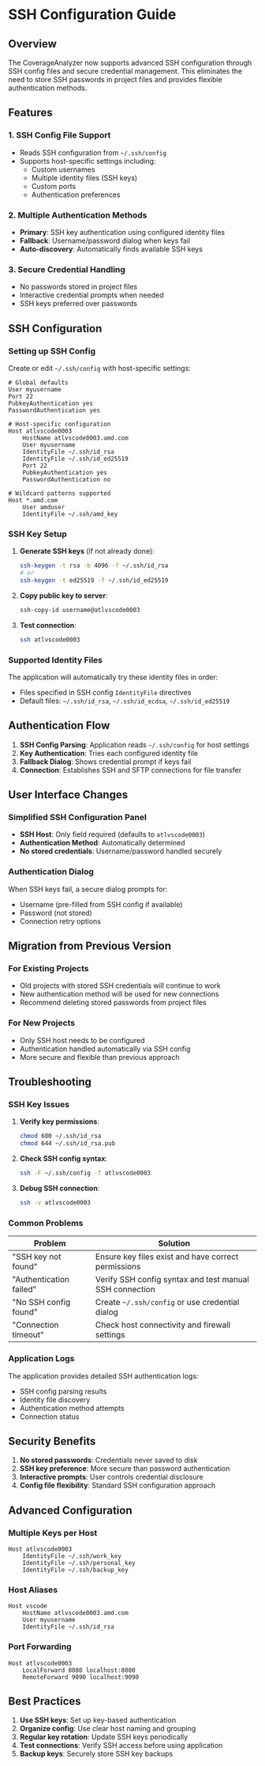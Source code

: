 # SSH Configuration Guide

## Overview

The CoverageAnalyzer now supports advanced SSH configuration through SSH config files and secure credential management. This eliminates the need to store SSH passwords in project files and provides flexible authentication methods.

## Features

### 1. SSH Config File Support
- Reads SSH configuration from `~/.ssh/config`
- Supports host-specific settings including:
  - Custom usernames
  - Multiple identity files (SSH keys)
  - Custom ports
  - Authentication preferences

### 2. Multiple Authentication Methods
- **Primary**: SSH key authentication using configured identity files
- **Fallback**: Username/password dialog when keys fail
- **Auto-discovery**: Automatically finds available SSH keys

### 3. Secure Credential Handling
- No passwords stored in project files
- Interactive credential prompts when needed
- SSH keys preferred over passwords

## SSH Configuration

### Setting up SSH Config

Create or edit `~/.ssh/config` with host-specific settings:

```ssh-config
# Global defaults
User myusername
Port 22
PubkeyAuthentication yes
PasswordAuthentication yes

# Host-specific configuration
Host atlvscode0003
    HostName atlvscode0003.amd.com
    User myusername
    IdentityFile ~/.ssh/id_rsa
    IdentityFile ~/.ssh/id_ed25519
    Port 22
    PubkeyAuthentication yes
    PasswordAuthentication no

# Wildcard patterns supported
Host *.amd.com
    User amduser
    IdentityFile ~/.ssh/amd_key
```

### SSH Key Setup

1. **Generate SSH keys** (if not already done):
   ```bash
   ssh-keygen -t rsa -b 4096 -f ~/.ssh/id_rsa
   # or
   ssh-keygen -t ed25519 -f ~/.ssh/id_ed25519
   ```

2. **Copy public key to server**:
   ```bash
   ssh-copy-id username@atlvscode0003
   ```

3. **Test connection**:
   ```bash
   ssh atlvscode0003
   ```

### Supported Identity Files

The application will automatically try these identity files in order:
- Files specified in SSH config `IdentityFile` directives
- Default files: `~/.ssh/id_rsa`, `~/.ssh/id_ecdsa`, `~/.ssh/id_ed25519`

## Authentication Flow

1. **SSH Config Parsing**: Application reads `~/.ssh/config` for host settings
2. **Key Authentication**: Tries each configured identity file
3. **Fallback Dialog**: Shows credential prompt if keys fail
4. **Connection**: Establishes SSH and SFTP connections for file transfer

## User Interface Changes

### Simplified SSH Configuration Panel
- **SSH Host**: Only field required (defaults to `atlvscode0003`)
- **Authentication Method**: Automatically determined
- **No stored credentials**: Username/password handled securely

### Authentication Dialog
When SSH keys fail, a secure dialog prompts for:
- Username (pre-filled from SSH config if available)
- Password (not stored)
- Connection retry options

## Migration from Previous Version

### For Existing Projects
- Old projects with stored SSH credentials will continue to work
- New authentication method will be used for new connections
- Recommend deleting stored passwords from project files

### For New Projects
- Only SSH host needs to be configured
- Authentication handled automatically via SSH config
- More secure and flexible than previous approach

## Troubleshooting

### SSH Key Issues
1. **Verify key permissions**:
   ```bash
   chmod 600 ~/.ssh/id_rsa
   chmod 644 ~/.ssh/id_rsa.pub
   ```

2. **Check SSH config syntax**:
   ```bash
   ssh -F ~/.ssh/config -T atlvscode0003
   ```

3. **Debug SSH connection**:
   ```bash
   ssh -v atlvscode0003
   ```

### Common Problems

| Problem | Solution |
|---------|----------|
| "SSH key not found" | Ensure key files exist and have correct permissions |
| "Authentication failed" | Verify SSH config syntax and test manual SSH connection |
| "No SSH config found" | Create `~/.ssh/config` or use credential dialog |
| "Connection timeout" | Check host connectivity and firewall settings |

### Application Logs

The application provides detailed SSH authentication logs:
- SSH config parsing results
- Identity file discovery
- Authentication method attempts
- Connection status

## Security Benefits

1. **No stored passwords**: Credentials never saved to disk
2. **SSH key preference**: More secure than password authentication
3. **Interactive prompts**: User controls credential disclosure
4. **Config file flexibility**: Standard SSH configuration approach

## Advanced Configuration

### Multiple Keys per Host
```ssh-config
Host atlvscode0003
    IdentityFile ~/.ssh/work_key
    IdentityFile ~/.ssh/personal_key
    IdentityFile ~/.ssh/backup_key
```

### Host Aliases
```ssh-config
Host vscode
    HostName atlvscode0003.amd.com
    User myusername
    IdentityFile ~/.ssh/id_rsa
```

### Port Forwarding
```ssh-config
Host atlvscode0003
    LocalForward 8080 localhost:8080
    RemoteForward 9090 localhost:9090
```

## Best Practices

1. **Use SSH keys**: Set up key-based authentication
2. **Organize config**: Use clear host naming and grouping
3. **Regular key rotation**: Update SSH keys periodically
4. **Test connections**: Verify SSH access before using application
5. **Backup keys**: Securely store SSH key backups